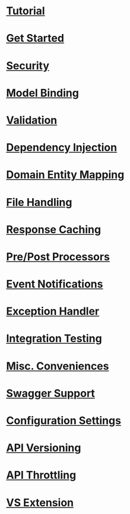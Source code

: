 # [Tutorial](https://dev.to/djnitehawk/building-rest-apis-in-net-6-the-easy-way-3h0d)
# [Get Started](Get-Started.md)
# [Security](Security.md)
# [Model Binding](Model-Binding.md)
# [Validation](Validation.md)
# [Dependency Injection](Dependency-Injection.md)
# [Domain Entity Mapping](Domain-Entity-Mapping.md)
# [File Handling](File-Handling.md)
# [Response Caching](Response-Caching.md)
# [Pre/Post Processors](Pre-Post-Processors.md)
# [Event Notifications](Event-Notifications.md)
# [Exception Handler](Exception-Handler.md)
# [Integration Testing](Integration-Testing.md)
# [Misc. Conveniences](Misc-Conveniences.md)
# [Swagger Support](Swagger-Support.md)
# [Configuration Settings](Configuration-Settings.md)
# [API Versioning](Api-Versioning.md)
# [API Throttling](Api-Throttling.md)
# [VS Extension](VS-Extension.md)